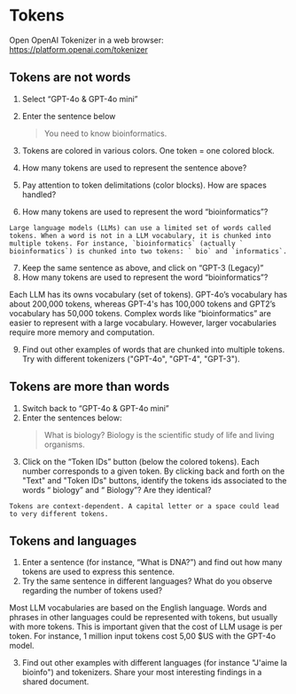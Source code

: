 # Tokens

Open OpenAI Tokenizer in a web browser: <https://platform.openai.com/tokenizer>

## Tokens are not words

1. Select “GPT-4o & GPT-4o mini”
2. Enter the sentence below

    > You need to know bioinformatics.

3. Tokens are colored in various colors. One token = one colored block.
4. How many tokens are used to represent the sentence above?
5. Pay attention to token delimitations (color blocks). How are spaces handled?
6. How many tokens are used to represent the word “bioinformatics”?

```{note}
Large language models (LLMs) can use a limited set of words called tokens. When a word is not in a LLM vocabulary, it is chunked into multiple tokens. For instance, `bioinformatics` (actually ` bioinformatics`) is chunked into two tokens: ` bio` and `informatics`.
```

7. Keep the same sentence as above, and click on “GPT-3 (Legacy)”
8. How many tokens are used to represent the word “bioinformatics”?

Each LLM has its owns vocabulary (set of tokens). GPT-4o’s vocabulary has about 200,000 tokens, whereas GPT-4's has 100,000 tokens and GPT2’s vocabulary has 50,000 tokens. Complex words like “bioinformatics” are easier to represent with a large vocabulary. However, larger vocabularies require more memory and computation.

9. Find out other examples of words that are chunked into multiple tokens. Try with different tokenizers ("GPT-4o", "GPT-4", "GPT-3").


## Tokens are more than words

1. Switch back to “GPT-4o & GPT-4o mini”
2. Enter the sentences below: 
    > What is biology? Biology is the scientific study of life and living organisms.
3. Click on the “Token IDs” button (below the colored tokens). Each number corresponds to a given token. By clicking back and forth on the "Text" and "Token IDs" buttons, identify the tokens ids associated to the words “ biology” and “ Biology”? Are they identical?

```{note}
Tokens are context-dependent. A capital letter or a space could lead to very different tokens. 
```


## Tokens and languages

1. Enter a sentence (for instance, “What is DNA?”) and find out how many tokens are used to express this sentence.
2. Try the same sentence in different languages? What do you observe regarding the number of tokens used?

Most LLM vocabularies are based on the English language. Words and phrases in other languages could be represented with tokens, but usually with more tokens.
This is important given that the cost of LLM usage is per token. For instance, 1 million input tokens cost 5,00 $US with the GPT-4o model.

3. Find out other examples with different languages (for instance "J'aime la bioinfo") and tokenizers. Share your most interesting findings in a shared document.
